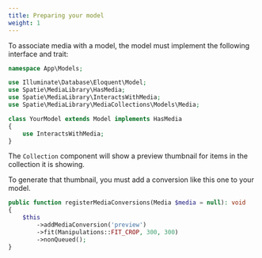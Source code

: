 ```yaml
---
title: Preparing your model
weight: 1
---
```


To associate media with a model, the model must implement the following interface and trait:

```php
namespace App\Models;

use Illuminate\Database\Eloquent\Model;
use Spatie\MediaLibrary\HasMedia;
use Spatie\MediaLibrary\InteractsWithMedia;
use Spatie\MediaLibrary\MediaCollections\Models\Media;

class YourModel extends Model implements HasMedia
{
    use InteractsWithMedia;
}
```

The `Collection` component will show a preview thumbnail for items in the collection it is showing.

To generate that thumbnail, you must add a conversion like this one to your model.

```php
public function registerMediaConversions(Media $media = null): void
{
    $this
        ->addMediaConversion('preview')
        ->fit(Manipulations::FIT_CROP, 300, 300)
        ->nonQueued();
}
```
